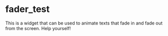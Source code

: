 # fader_test

This is a widget that can be used to animate texts that fade in and fade out from the screen. Help yourself!
